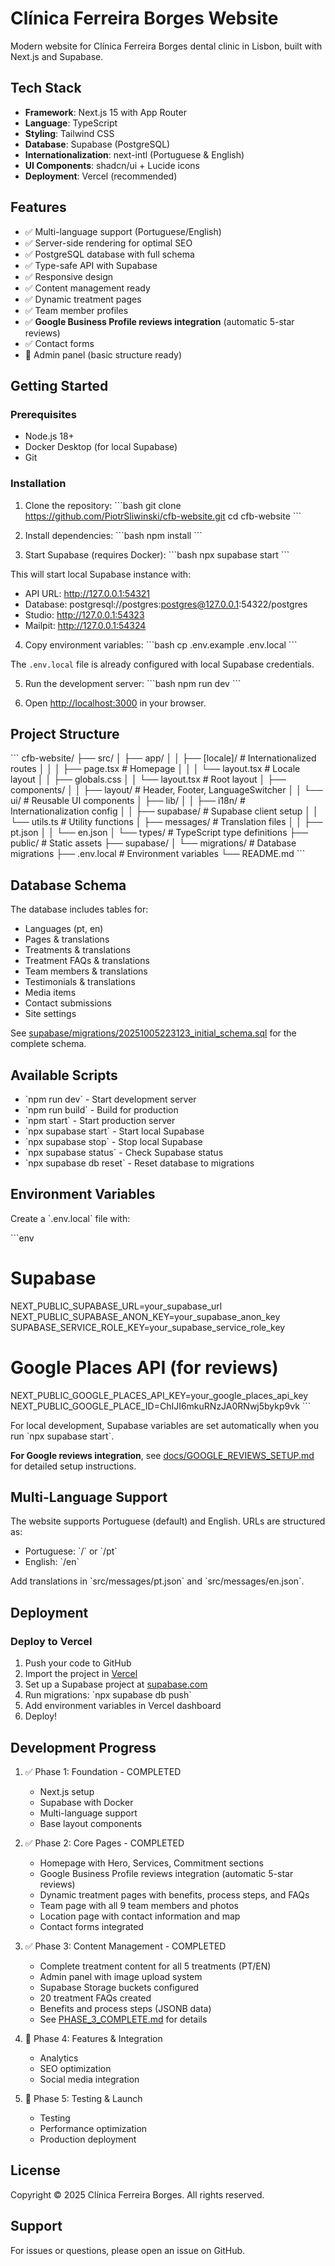 # Clínica Ferreira Borges Website

Modern website for Clínica Ferreira Borges dental clinic in Lisbon, built with Next.js and Supabase.

## Tech Stack

- **Framework**: Next.js 15 with App Router
- **Language**: TypeScript
- **Styling**: Tailwind CSS
- **Database**: Supabase (PostgreSQL)
- **Internationalization**: next-intl (Portuguese & English)
- **UI Components**: shadcn/ui + Lucide icons
- **Deployment**: Vercel (recommended)

## Features

- ✅ Multi-language support (Portuguese/English)
- ✅ Server-side rendering for optimal SEO
- ✅ PostgreSQL database with full schema
- ✅ Type-safe API with Supabase
- ✅ Responsive design
- ✅ Content management ready
- ✅ Dynamic treatment pages
- ✅ Team member profiles
- ✅ **Google Business Profile reviews integration** (automatic 5-star reviews)
- ✅ Contact forms
- 🚧 Admin panel (basic structure ready)

## Getting Started

### Prerequisites

- Node.js 18+
- Docker Desktop (for local Supabase)
- Git

### Installation

1. Clone the repository:
\`\`\`bash
git clone https://github.com/PiotrSliwinski/cfb-website.git
cd cfb-website
\`\`\`

2. Install dependencies:
\`\`\`bash
npm install
\`\`\`

3. Start Supabase (requires Docker):
\`\`\`bash
npx supabase start
\`\`\`

This will start local Supabase instance with:
- API URL: http://127.0.0.1:54321
- Database: postgresql://postgres:postgres@127.0.0.1:54322/postgres
- Studio: http://127.0.0.1:54323
- Mailpit: http://127.0.0.1:54324

4. Copy environment variables:
\`\`\`bash
cp .env.example .env.local
\`\`\`

The `.env.local` file is already configured with local Supabase credentials.

5. Run the development server:
\`\`\`bash
npm run dev
\`\`\`

6. Open [http://localhost:3000](http://localhost:3000) in your browser.

## Project Structure

\`\`\`
cfb-website/
├── src/
│   ├── app/
│   │   ├── [locale]/          # Internationalized routes
│   │   │   ├── page.tsx       # Homepage
│   │   │   └── layout.tsx     # Locale layout
│   │   ├── globals.css
│   │   └── layout.tsx         # Root layout
│   ├── components/
│   │   ├── layout/            # Header, Footer, LanguageSwitcher
│   │   └── ui/                # Reusable UI components
│   ├── lib/
│   │   ├── i18n/              # Internationalization config
│   │   ├── supabase/          # Supabase client setup
│   │   └── utils.ts           # Utility functions
│   ├── messages/              # Translation files
│   │   ├── pt.json
│   │   └── en.json
│   └── types/                 # TypeScript type definitions
├── public/                    # Static assets
├── supabase/
│   └── migrations/            # Database migrations
├── .env.local                 # Environment variables
└── README.md
\`\`\`

## Database Schema

The database includes tables for:
- Languages (pt, en)
- Pages & translations
- Treatments & translations
- Treatment FAQs & translations
- Team members & translations
- Testimonials & translations
- Media items
- Contact submissions
- Site settings

See [supabase/migrations/20251005223123_initial_schema.sql](supabase/migrations/20251005223123_initial_schema.sql) for the complete schema.

## Available Scripts

- \`npm run dev\` - Start development server
- \`npm run build\` - Build for production
- \`npm start\` - Start production server
- \`npx supabase start\` - Start local Supabase
- \`npx supabase stop\` - Stop local Supabase
- \`npx supabase status\` - Check Supabase status
- \`npx supabase db reset\` - Reset database to migrations

## Environment Variables

Create a \`.env.local\` file with:

\`\`\`env
# Supabase
NEXT_PUBLIC_SUPABASE_URL=your_supabase_url
NEXT_PUBLIC_SUPABASE_ANON_KEY=your_supabase_anon_key
SUPABASE_SERVICE_ROLE_KEY=your_supabase_service_role_key

# Google Places API (for reviews)
NEXT_PUBLIC_GOOGLE_PLACES_API_KEY=your_google_places_api_key
NEXT_PUBLIC_GOOGLE_PLACE_ID=ChIJI6mkuRNzJA0RNwj5bykp9vk
\`\`\`

For local development, Supabase variables are set automatically when you run \`npx supabase start\`.

**For Google reviews integration**, see [docs/GOOGLE_REVIEWS_SETUP.md](docs/GOOGLE_REVIEWS_SETUP.md) for detailed setup instructions.

## Multi-Language Support

The website supports Portuguese (default) and English. URLs are structured as:
- Portuguese: \`/\` or \`/pt\`
- English: \`/en\`

Add translations in \`src/messages/pt.json\` and \`src/messages/en.json\`.

## Deployment

### Deploy to Vercel

1. Push your code to GitHub
2. Import the project in [Vercel](https://vercel.com)
3. Set up a Supabase project at [supabase.com](https://supabase.com)
4. Run migrations: \`npx supabase db push\`
5. Add environment variables in Vercel dashboard
6. Deploy!

## Development Progress

1. ✅ Phase 1: Foundation - COMPLETED
   - Next.js setup
   - Supabase with Docker
   - Multi-language support
   - Base layout components

2. ✅ Phase 2: Core Pages - COMPLETED
   - Homepage with Hero, Services, Commitment sections
   - Google Business Profile reviews integration (automatic 5-star reviews)
   - Dynamic treatment pages with benefits, process steps, and FAQs
   - Team page with all 9 team members and photos
   - Location page with contact information and map
   - Contact forms integrated

3. ✅ Phase 3: Content Management - COMPLETED
   - Complete treatment content for all 5 treatments (PT/EN)
   - Admin panel with image upload system
   - Supabase Storage buckets configured
   - 20 treatment FAQs created
   - Benefits and process steps (JSONB data)
   - See [PHASE_3_COMPLETE.md](PHASE_3_COMPLETE.md) for details

4. 🚧 Phase 4: Features & Integration
   - Analytics
   - SEO optimization
   - Social media integration

5. 🚧 Phase 5: Testing & Launch
   - Testing
   - Performance optimization
   - Production deployment

## License

Copyright © 2025 Clínica Ferreira Borges. All rights reserved.

## Support

For issues or questions, please open an issue on GitHub.
